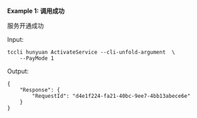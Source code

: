**Example 1: 调用成功**

服务开通成功

Input: 

```
tccli hunyuan ActivateService --cli-unfold-argument  \
    --PayMode 1
```

Output: 
```
{
    "Response": {
        "RequestId": "d4e1f224-fa21-40bc-9ee7-4bb13abece6e"
    }
}
```

